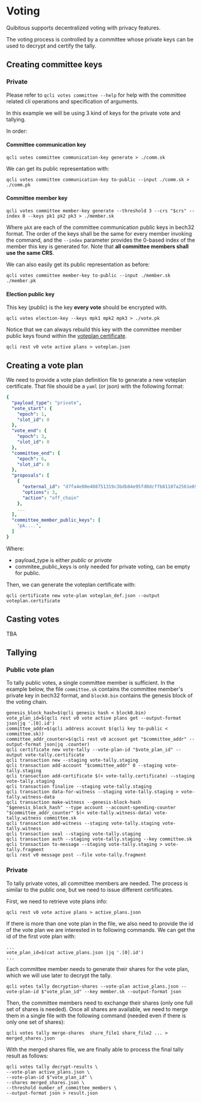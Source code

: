 # Voting

Quibitous supports decentralized voting with privacy features.

The voting process is controlled by a committee whose private keys can be used
to decrypt and certify the tally.

## Creating committee keys

### Private
Please refer to `qcli votes committee --help` for help with the committee related cli operations and specification of arguments.

In this example we will be using 3 kind of keys for the private vote and tallying.

In order:

#### Committee communication key

```shell
qcli votes committee communication-key generate > ./comm.sk
```

We can get its public representation with:

```shell
qcli votes committee communication-key to-public --input ./comm.sk > ./comm.pk
```

#### Committee member key

```shell
qcli votes committee member-key generate --threshold 3 --crs "$crs" --index 0 --keys pk1 pk2 pk3 > ./member.sk
```
Where `pkX` are each of the committee communication public keys in bech32 format.
The order of the keys shall be the same for every member invoking the command,
and the `--index` parameter provides the 0-based index of the member this key
is generated for.
Note that **all committee members shall use the same CRS**.

We can also easily get its public representation as before:

```shell
qcli votes committee member-key to-public --input ./member.sk ./member.pk
```


#### Election public key
This key (*public*) is the key **every vote** should be encrypted with.

```shell
qcli votes election-key --keys mpk1 mpk2 mpk3 > ./vote.pk
```

Notice that we can always rebuild this key with the committee member public keys found
within the [voteplan certificate](#creating-a-vote-plan).

```shell
qcli rest v0 vote active plans > voteplan.json
```



## Creating a vote plan

We need to provide a vote plan definition file to generate a new voteplan certificate.
That file should be a `yaml` (or json) with the following format:
```yaml
{
  "payload_type": "private",
  "vote_start": {
    "epoch": 1,
    "slot_id": 0
  },
  "vote_end": {
    "epoch": 3,
    "slot_id": 0
  },
  "committee_end": {
    "epoch": 6,
    "slot_id": 0
  },
  "proposals": [
    {
      "external_id": "d7fa4e00e408751319c3bdb84e95fd0dcffb81107a2561e691c33c1ae635c2cd",
      "options": 3,
      "action": "off_chain"
    },
    ...
  ],
  "committee_member_public_keys": [
    "pk....",
  ]
}
```
Where:
* payload_type is either *public* or *private*
* commitee_public_keys is only needed for private voting, can be empty for public.

Then, we can generate the voteplan certificate with:

```shell
qcli certificate new vote-plan voteplan_def.json --output voteplan.certificate
```

## Casting votes

TBA

## Tallying

### Public vote plan

To tally public votes, a single committee member is sufficient.
In the example below, the file `committee.sk` contains the committee member's
private key in bech32 format, and `block0.bin` contains the genesis block of
the voting chain.

```shell
genesis_block_hash=$(qcli genesis hash < block0.bin)
vote_plan_id=$(qcli rest v0 vote active plans get --output-format json|jq '.[0].id')
committee_addr=$(qcli address account $(qcli key to-public < committee.sk))
committee_addr_counter=$(qcli rest v0 account get "$committee_addr" --output-format json|jq .counter)
qcli certificate new vote-tally --vote-plan-id "$vote_plan_id" --output vote-tally.certificate
qcli transaction new --staging vote-tally.staging
qcli transaction add-account "$committee_addr" 0 --staging vote-tally.staging
qcli transaction add-certificate $(< vote-tally.certificate) --staging vote-tally.staging
qcli transaction finalize --staging vote-tally.staging
qcli transaction data-for-witness --staging vote-tally.staging > vote-tally.witness-data
qcli transaction make-witness --genesis-block-hash "$genesis_block_hash" --type account --account-spending-counter "$committee_addr_counter" $(< vote-tally.witness-data) vote-tally.witness committee.sk
qcli transaction add-witness --staging vote-tally.staging vote-tally.witness
qcli transaction seal --staging vote-tally.staging
qcli transaction auth --staging vote-tally.staging --key committee.sk
qcli transaction to-message --staging vote-tally.staging > vote-tally.fragment
qcli rest v0 message post --file vote-tally.fragment
```

### Private
To tally private votes, all committee members are needed.
The process is similar to the public one, but we need to issue different certificates.

First, we need to retrieve vote plans info:
```shell
qcli rest v0 vote active plans > active_plans.json
```
If there is more than one vote plan in the file, we also need to provide the id of the vote plan we are interested in to following commands. We can get the id of the first vote plan with:
```shell
...
vote_plan_id=$(cat active_plans.json |jq '.[0].id')
...
```
Each committee member needs to generate their shares for the vote plan, which we will use later to decrypt the tally.

```shell
qcli votes tally decryption-shares --vote-plan active_plans.json --vote-plan-id $"vote_plan_id" --key member.sk --output-format json
```
Then, the committee members need to exchange their shares (only one full set of shares is needed).
Once all shares are available, we need to merge them in a single file with the following command (needed even if there is only one set of shares):

```shell
qcli votes tally merge-shares  share_file1 share_file2 ... > merged_shares.json
```


With the merged shares file, we are finally able to process the final tally result as follows:

```shell
qcli votes tally decrypt-results \
--vote-plan active_plans.json \
--vote-plan-id $"vote_plan_id" \
--shares merged_shares.json \
--threshold number_of_committee_members \
--output-format json > result.json
```
